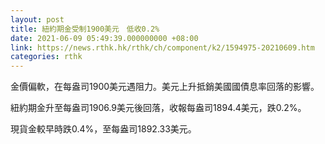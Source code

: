 ```yaml
---
layout: post
title: 紐約期金受制1900美元　低收0.2%
date: 2021-06-09 05:49:39.000000000 +08:00
link: https://news.rthk.hk/rthk/ch/component/k2/1594975-20210609.htm
categories: rthk
---
```


金價偏軟，在每盎司1900美元遇阻力。美元上升抵銷美國國債息率回落的影響。

紐約期金升至每盎司1906.9美元後回落，收報每盎司1894.4美元，跌0.2%。

現貨金較早時跌0.4%，至每盎司1892.33美元。
